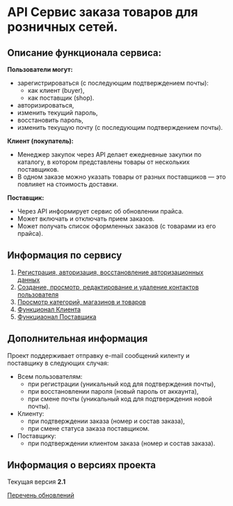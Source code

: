 # API Сервис заказа товаров для розничных сетей.

## Описание функционала сервиса:

**Пользователи могут:**
- зарегистрироваться (с последующим подтверждением почты):
  - как клиент (buyer),
  - как поставщик (shop).
- авторизироваться,
- изменить текущий пароль,
- восстановить пароль,
- изменить текущую почту (с последующим подтверждением почты).
  
**Клиент (покупатель):**

- Менеджер закупок через API делает ежедневные закупки по каталогу, в котором
  представлены товары от нескольких поставщиков.
- В одном заказе можно указать товары от разных поставщиков — это
  повлияет на стоимость доставки.

    
**Поставщик:**

- Через API информирует сервис об обновлении прайса.
- Может включать и отключать прием заказов.
- Может получать список оформленных заказов (с товарами из его прайса).

## Информация по сервису
 
1. [Регистрация, авторизация, восстановление авторизационных данных](./users.md)
1. [Создание, просмотр, редактирование и удаление контактов пользователя](./contact.md)
2. [Просмотр категорий, магазинов и товаров](./view.md)
1. [Функционал Клиента](./client.md)
1. [Функциаонал Поставщика](./partner.md)

## Дополнительная информация

Проект поддерживает отправку e-mail сообщений киленту и поставщику в следующих случая:
- Всем пользователям:
  - при регистрации (уникальный код для подтверждения почты),
  - при восстановлении пароля (новый пароль от аккаунта),
  - при смене почты (уникальный код для подтверждения новой почты).
- Клиенту:
  - при подтверждении заказа (номер и состав заказа),
  - при смене статуса заказа поставщиком.
- Поставщику:
  - при подтверждении клиентом заказа (номер и состав заказа).
## Информация о версиях проекта
Текущая версия **2.1** 

[Перечень обновлений](./update.md)

